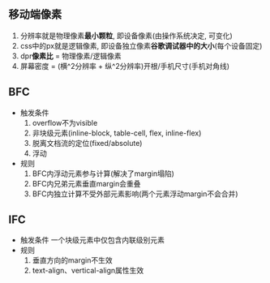 ## 移动端像素
1. 分辨率就是物理像素**最小颗粒**, 即设备像素(由操作系统决定, 可变化)
2. css中的px就是逻辑像素, 即设备独立像素**谷歌调试器中的大小**(每个设备固定)
3. dpr**像素比** = 物理像素/逻辑像素
4. 屏幕密度 = (横^2分辨率 + 纵^2分辨率)开根/手机尺寸(手机对角线)

## BFC
- 触发条件
   1. overflow不为visible
   2. 非块级元素(inline-block, table-cell, flex, inline-flex)
   3. 脱离文档流的定位(fixed/absolute)
   4. 浮动
- 规则
   1. BFC内浮动元素参与计算(解决了margin塌陷)
   2. BFC内兄弟元素垂直margin会重叠
   3. BFC内独立计算不受外部元素影响(两个元素浮动margin不会合并)

## IFC
- 触发条件
    一个块级元素中仅包含内联级别元素
- 规则
    1. 垂直方向的margin不生效
    2. text-align、vertical-align属性生效